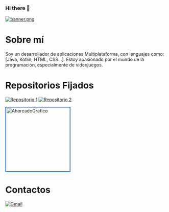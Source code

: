 ### Hi there 👋
[![banner.png](https://i.postimg.cc/5yxBZgGF/banner.png)](https://postimg.cc/WFHqZGs2)

# Sobre mí

Soy un desarrollador de aplicaciones Multiplataforma, con lenguajes como: [Java, Kotlin, HTML, CSS...]. Estoy apasionado por el mundo de la programación, especialmente de videojuegos.

# Repositorios Fijados
[![Repositorio 1](https://img.shields.io/badge/Repositorio%201-%234AACC5?style=for-the-badge&logo=github&logoColor=white)](https://github.com/DeLaKruz/AhorcadoGrafico) 
[![Repositorio 2](https://img.shields.io/badge/Repositorio%202-%234AACC5?style=for-the-badge&logo=github&logoColor=white)](https://github.com/DeLaKruz/PMDM_YDLCGB)

<a href="https://github.com/DeLaKruz/AhorcadoGrafico">
  <img src="https://i.postimg.cc/7ZLXJJG3/Captura-de-pantalla-2023-10-04-234026.jpg" alt="AhorcadoGrafico" width="200" style="border: 2px solid #007BFF; transition: transform 0.2s;">
</a>

<style>
  img:hover {
    transform: scale(1.05);
    border: 2px solid #FF5733;
  }
</style>



# Contactos
[![Gmail](https://img.shields.io/badge/Gmail-D14836?style=for-the-badge&logo=gmail&logoColor=white)](mailto:yerayg466@gmail.com)

